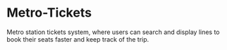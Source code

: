 # Metro-Tickets
Metro station tickets system, where users can search and display lines to book their seats faster and keep track of the trip.
